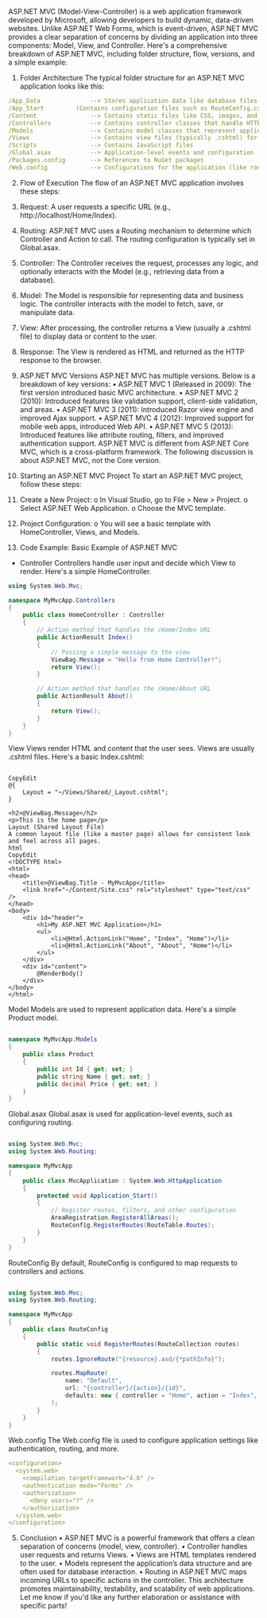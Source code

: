 ASP.NET MVC (Model-View-Controller) is a web application framework developed by Microsoft, allowing developers to build dynamic, data-driven websites. Unlike ASP.NET Web Forms, which is event-driven, ASP.NET MVC provides a clear separation of concerns by dividing an application into three components: Model, View, and Controller.
Here's a comprehensive breakdown of ASP.NET MVC, including folder structure, flow, versions, and a simple example:


1. Folder Architecture
The typical folder structure for an ASP.NET MVC application looks like this:
````yaml
/App_Data              --> Stores application data like database files
/App_Start         (Contains configuration files such as RouteConfig.cs, BundleConfig.cs)
/Content               --> Contains static files like CSS, images, and other assets
/Controllers           --> Contains controller classes that handle HTTP requests
/Models                --> Contains model classes that represent application data
/Views                 --> Contains view files (typically .cshtml) for rendering HTML
/Scripts               --> Contains JavaScript files
/Global.asax           --> Application-level events and configuration
/Packages.config       --> References to NuGet packages
/Web.config            --> Configurations for the application (like routing, authentication, etc.)
````

2. Flow of Execution
The flow of an ASP.NET MVC application involves these steps:
1.	Request: A user requests a specific URL (e.g., http://localhost/Home/Index).
2.	Routing: ASP.NET MVC uses a Routing mechanism to determine which Controller and Action to call. The routing configuration is typically set in Global.asax.
3.	Controller: The Controller receives the request, processes any logic, and optionally interacts with the Model (e.g., retrieving data from a database).
4.	Model: The Model is responsible for representing data and business logic. The controller interacts with the model to fetch, save, or manipulate data.
5.	View: After processing, the controller returns a View (usually a .cshtml file) to display data or content to the user.
6.	Response: The View is rendered as HTML and returned as the HTTP response to the browser.
   
3. ASP.NET MVC Versions
ASP.NET MVC has multiple versions. Below is a breakdown of key versions:
•	ASP.NET MVC 1 (Released in 2009): The first version introduced basic MVC architecture.
•	ASP.NET MVC 2 (2010): Introduced features like validation support, client-side validation, and areas.
•	ASP.NET MVC 3 (2011): Introduced Razor view engine and improved Ajax support.
•	ASP.NET MVC 4 (2012): Improved support for mobile web apps, introduced Web API.
•	ASP.NET MVC 5 (2013): Introduced features like attribute routing, filters, and improved authentication support.
ASP.NET MVC is different from ASP.NET Core MVC, which is a cross-platform framework. The following discussion is about ASP.NET MVC, not the Core version.

4. Starting an ASP.NET MVC Project
To start an ASP.NET MVC project, follow these steps:
1.	Create a New Project:
o	In Visual Studio, go to File > New > Project.
o	Select ASP.NET Web Application.
o	Choose the MVC template.
2.	Project Configuration:
o	You will see a basic template with HomeController, Views, and Models.
3.	Code Example:
Basic Example of ASP.NET MVC
- Controller
Controllers handle user input and decide which View to render. Here's a simple HomeController.

````csharp
using System.Web.Mvc;

namespace MyMvcApp.Controllers
{
    public class HomeController : Controller
    {
        // Action method that handles the /Home/Index URL
        public ActionResult Index()
        {
            // Passing a simple message to the view
            ViewBag.Message = "Hello from Home Controller!";
            return View();
        }

        // Action method that handles the /Home/About URL
        public ActionResult About()
        {
            return View();
        }
    }
}
````

View
Views render HTML and content that the user sees. Views are usually .cshtml files. Here's a basic Index.cshtml:
````cshtml

CopyEdit
@{
    Layout = "~/Views/Shared/_Layout.cshtml";
}

<h2>@ViewBag.Message</h2>
<p>This is the home page</p>
Layout (Shared Layout File)
A common layout file (like a master page) allows for consistent look and feel across all pages.
html
CopyEdit
<!DOCTYPE html>
<html>
<head>
    <title>@ViewBag.Title - MyMvcApp</title>
    <link href="~/Content/Site.css" rel="stylesheet" type="text/css" />
</head>
<body>
    <div id="header">
        <h1>My ASP.NET MVC Application</h1>
        <ul>
            <li>@Html.ActionLink("Home", "Index", "Home")</li>
            <li>@Html.ActionLink("About", "About", "Home")</li>
        </ul>
    </div>
    <div id="content">
        @RenderBody()
    </div>
</body>
</html>
````

Model
Models are used to represent application data. Here's a simple Product model.
````csharp

namespace MyMvcApp.Models
{
    public class Product
    {
        public int Id { get; set; }
        public string Name { get; set; }
        public decimal Price { get; set; }
    }
}
````

Global.asax
Global.asax is used for application-level events, such as configuring routing.
````csharp

using System.Web.Mvc;
using System.Web.Routing;

namespace MyMvcApp
{
    public class MvcApplication : System.Web.HttpApplication
    {
        protected void Application_Start()
        {
            // Register routes, filters, and other configuration
            AreaRegistration.RegisterAllAreas();
            RouteConfig.RegisterRoutes(RouteTable.Routes);
        }
    }
}
`````

RouteConfig
By default, RouteConfig is configured to map requests to controllers and actions.
````csharp

using System.Web.Mvc;
using System.Web.Routing;

namespace MyMvcApp
{
    public class RouteConfig
    {
        public static void RegisterRoutes(RouteCollection routes)
        {
            routes.IgnoreRoute("{resource}.axd/{*pathInfo}");

            routes.MapRoute(
                name: "Default",
                url: "{controller}/{action}/{id}",
                defaults: new { controller = "Home", action = "Index", id = UrlParameter.Optional }
            );
        }
    }
}
````

Web.config
The Web.config file is used to configure application settings like authentication, routing, and more.
````yaml
<configuration>
  <system.web>
    <compilation targetFramework="4.8" />
    <authentication mode="Forms" />
    <authorization>
      <deny users="?" />
    </authorization>
  </system.web>
</configuration>
````

5. Conclusion
•	ASP.NET MVC is a powerful framework that offers a clean separation of concerns (model, view, controller).
•	Controller handles user requests and returns Views.
•	Views are HTML templates rendered to the user.
•	Models represent the application’s data structure and are often used for database interaction.
•	Routing in ASP.NET MVC maps incoming URLs to specific actions in the controller.
This architecture promotes maintainability, testability, and scalability of web applications.
Let me know if you'd like any further elaboration or assistance with specific parts!


